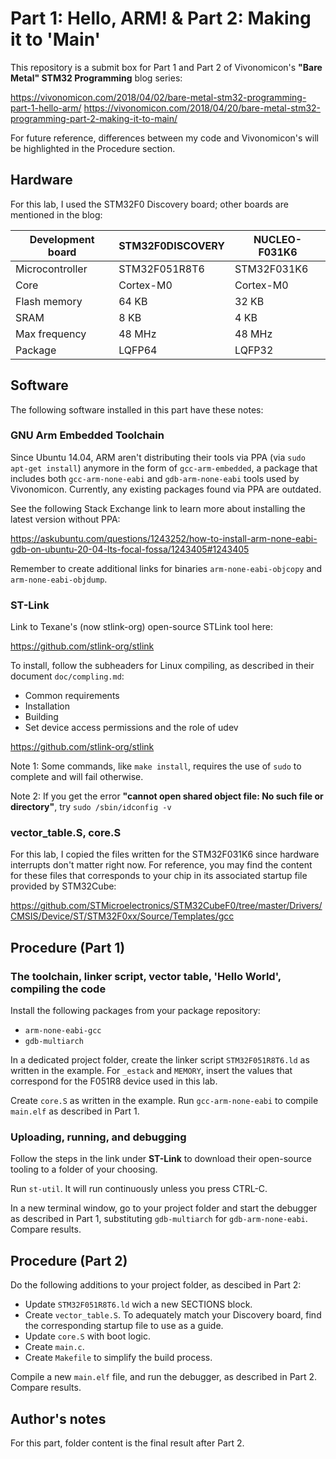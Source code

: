 # Part 1: Hello, ARM! & Part 2: Making it to 'Main'
This repository is a submit box for Part 1 and Part 2 of Vivonomicon's **"Bare Metal" STM32 Programming** blog series:

https://vivonomicon.com/2018/04/02/bare-metal-stm32-programming-part-1-hello-arm/
https://vivonomicon.com/2018/04/20/bare-metal-stm32-programming-part-2-making-it-to-main/

For future reference, differences between my code and Vivonomicon's will be highlighted in the Procedure section.

## Hardware
For this lab, I used the STM32F0 Discovery board; other boards are mentioned in the blog:

Development board | STM32F0DISCOVERY | NUCLEO-F031K6
------------------|------------------|---------------
Microcontroller   | STM32F051R8T6    | STM32F031K6
Core              | Cortex-M0        | Cortex-M0
Flash memory      | 64 KB            | 32 KB
SRAM              | 8 KB             | 4 KB
Max frequency     | 48 MHz           | 48 MHz
Package           | LQFP64           | LQFP32

## Software
The following software installed in this part have these notes:
### GNU Arm Embedded Toolchain
Since Ubuntu 14.04, ARM aren't distributing their tools via PPA (via `sudo apt-get install`) anymore in the form of `gcc-arm-embedded`, a package that includes both `gcc-arm-none-eabi` and `gdb-arm-none-eabi` tools used by Vivonomicon. Currently, any existing packages found via PPA are outdated.

See the following Stack Exchange link to learn more about installing the latest version without PPA:

https://askubuntu.com/questions/1243252/how-to-install-arm-none-eabi-gdb-on-ubuntu-20-04-lts-focal-fossa/1243405#1243405

Remember to create additional links for binaries `arm-none-eabi-objcopy` and `arm-none-eabi-objdump`.

### ST-Link
Link to Texane's (now stlink-org) open-source STLink tool here:

https://github.com/stlink-org/stlink

To install, follow the subheaders for Linux compiling, as described in their document `doc/compling.md`:
* Common requirements
* Installation
* Building
* Set device access permissions and the role of udev

https://github.com/stlink-org/stlink

Note 1: Some commands, like `make install`, requires the use of `sudo` to complete and will fail otherwise.

Note 2: If you get the error **"cannot open shared object file: No such file or directory"**, try `sudo /sbin/idconfig -v`

### vector_table.S, core.S
For this lab, I copied the files written for the STM32F031K6 since hardware interrupts don't matter right now. For reference, you may find the content for these files that corresponds to your chip in its associated startup file provided by STM32Cube:

https://github.com/STMicroelectronics/STM32CubeF0/tree/master/Drivers/CMSIS/Device/ST/STM32F0xx/Source/Templates/gcc

## Procedure (Part 1)
### The toolchain, linker script, vector table, 'Hello World', compiling the code
Install the following packages from your package repository:
* `arm-none-eabi-gcc`
* `gdb-multiarch`

In a dedicated project folder, create the linker script `STM32F051R8T6.ld` as written in the example. For `_estack` and `MEMORY`, insert the values that correspond for the F051R8 device used in this lab.

Create `core.S` as written in the example. Run `gcc-arm-none-eabi` to compile `main.elf` as described in Part 1.

### Uploading, running, and debugging
Follow the steps in the link under **ST-Link** to download their open-source tooling to a folder of your choosing.

Run `st-util`. It will run continuously unless you press CTRL-C.

In a new terminal window, go to your project folder and start the debugger as described in Part 1, substituting `gdb-multiarch` for `gdb-arm-none-eabi`. Compare results.

## Procedure (Part 2)
Do the following additions to your project folder, as descibed in Part 2:

* Update `STM32F051R8T6.ld` wich a new SECTIONS block.
* Create `vector_table.S`. To adequately match your Discovery board, find the corresponding startup file to use as a guide.
* Update `core.S` with boot logic.
* Create `main.c`.
* Create `Makefile` to simplify the build process.

Compile a new `main.elf` file, and run the debugger, as described in Part 2. Compare results. 

## Author's notes 
For this part, folder content is the final result after Part 2.
